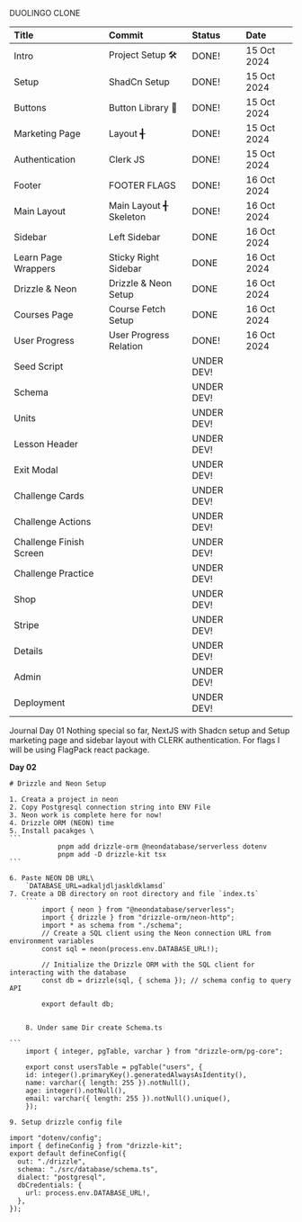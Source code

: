DUOLINGO CLONE

| Title                   | Commit                 | Status     | Date        |
| :---------------------- | :--------------------- | :--------- | :---------- |
| Intro                   | Project Setup 🛠️       | DONE!      | 15 Oct 2024 |
| Setup                   | ShadCn Setup           | DONE!      | 15 Oct 2024 |
| Buttons                 | Button Library 🔘      | DONE!      | 15 Oct 2024 |
| Marketing Page          | Layout ╉               | DONE!      | 15 Oct 2024 |
| Authentication          | Clerk JS               | DONE!      | 15 Oct 2024 |
| Footer                  | FOOTER FLAGS           | DONE!      | 16 Oct 2024 |
| Main Layout             | Main Layout ╉ Skeleton | DONE!      | 16 Oct 2024 |
| Sidebar                 | Left Sidebar           | DONE       | 16 Oct 2024 |
| Learn Page Wrappers     | Sticky Right Sidebar   | DONE       | 16 Oct 2024 |
| Drizzle & Neon          | Drizzle & Neon Setup   | DONE       | 16 Oct 2024 |
| Courses Page            | Course Fetch Setup     | DONE       | 16 Oct 2024 |
| User Progress           | User Progress Relation | DONE!      | 16 Oct 2024 |
| Seed Script             |                        | UNDER DEV! |             |
| Schema                  |                        | UNDER DEV! |             |
| Units                   |                        | UNDER DEV! |             |
| Lesson Header           |                        | UNDER DEV! |             |
| Exit Modal              |                        | UNDER DEV! |             |
| Challenge Cards         |                        | UNDER DEV! |             |
| Challenge Actions       |                        | UNDER DEV! |             |
| Challenge Finish Screen |                        | UNDER DEV! |             |
| Challenge Practice      |                        | UNDER DEV! |             |
| Shop                    |                        | UNDER DEV! |
| Stripe                  |                        | UNDER DEV! |
| Details                 |                        | UNDER DEV! |
| Admin                   |                        | UNDER DEV! |
| Deployment              |                        | UNDER DEV! |

Journal
Day 01
Nothing special so far, NextJS with Shadcn setup and Setup marketing page and sidebar layout with CLERK authentication. For flags I will be using FlagPack react package.

**Day 02**

    # Drizzle and Neon Setup

    1. Creata a project in neon
    2. Copy Postgresql connection string into ENV File
    3. Neon work is complete here for now!
    4. Drizzle ORM (NEON) time
    5. Install pacakges \
    ```
    			pnpm add drizzle-orm @neondatabase/serverless dotenv
    			pnpm add -D drizzle-kit tsx
    ```

    6. Paste NEON DB URL\
    	`‌DATABASE_URL=adkaljdljaskldklamsd`
    7. Create a DB directory on root directory and file `index.ts`
    	```
    		import { neon } from "@neondatabase/serverless";
    		import { drizzle } from "drizzle-orm/neon-http";
    		import * as schema from "./schema";
    		// Create a SQL client using the Neon connection URL from environment variables
    		const sql = neon(process.env.DATABASE_URL!);

    		// Initialize the Drizzle ORM with the SQL client for interacting with the database
    		const db = drizzle(sql, { schema }); // schema config to query API

    		export default db;

````

    8. Under same Dir create Schema.ts

```
    import { integer, pgTable, varchar } from "drizzle-orm/pg-core";

    export const usersTable = pgTable("users", {
    id: integer().primaryKey().generatedAlwaysAsIdentity(),
    name: varchar({ length: 255 }).notNull(),
    age: integer().notNull(),
    email: varchar({ length: 255 }).notNull().unique(),
    });

````

    9. Setup drizzle config file

```
import "dotenv/config";
import { defineConfig } from "drizzle-kit";
export default defineConfig({
  out: "./drizzle",
  schema: "./src/database/schema.ts",
  dialect: "postgresql",
  dbCredentials: {
    url: process.env.DATABASE_URL!,
  },
});

```
